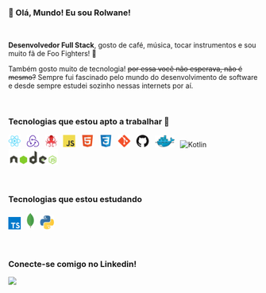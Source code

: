 ### 👋 Olá, Mundo! Eu sou Rolwane!

<br />

**Desenvolvedor Full Stack**, gosto de café, música, tocar instrumentos e sou muito fã de Foo Fighters! 🤟

Também gosto muito de tecnologia! <s>por essa você não esperava, não é mesmo?</s> Sempre fui fascinado pelo mundo do desenvolvimento de software e desde sempre estudei sozinho nessas internets por aí.

<br />

###  Tecnologias que estou apto a trabalhar 🚀

<div>
  <img src="./images/react.png" width="25" title="React"/> &nbsp;
  <img src="./images/redux.png" width="25" title="Redux"/> &nbsp;
  <img src="./images/testing-library.png" width="25" title="Testing Library"/> &nbsp;
  <img src="./images/js.png" width="25" title="JavaScript"/> &nbsp;
  <img src="./images/html.png" width="25" title="HTML5"/> &nbsp;
  <img src="./images/css.png" width="25" title="CSS3"/> &nbsp;
  <img src="./images/git.png" width="25" title="Git"/> &nbsp;
  <img src="./images/github.png" width="25" title="Github"/> &nbsp;
  <img src="./images/docker.png" width="40" title="Docker"/> &nbsp;
    <img src="./images/kotlin.png" width="100" title="Kotlin"/> &nbsp;
  <img src="./images/node.png" width="100" title="Node JS"/> &nbsp;
</div>

<br />
<br />

###  Tecnologias que estou estudando

<div>
  <img src="./images/typescript.png" width="25" title="TypeScript"/> &nbsp;
  <img src="./images/mongo.png" width="15" title="MongoDB"/> &nbsp;
  <img src="./images/python.png" width="28" title="Python"/> &nbsp;
</div>

<br />
<br />

### Conecte-se comigo no Linkedin!

[<img src="https://img.shields.io/badge/linkedin-%230077B5.svg?&style=for-the-badge&logo=linkedin&logoColor=white" />](https://www.linkedin.com/in/rolwane/)
